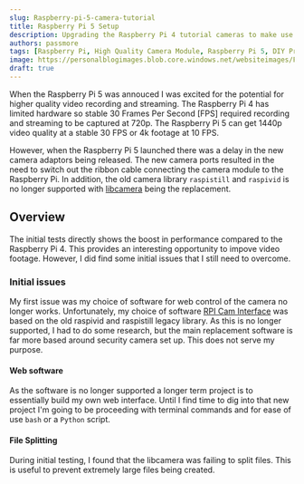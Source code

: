 ```yaml
---
slug: Raspberry-pi-5-camera-tutorial
title: Raspberry Pi 5 Setup
description: Upgrading the Raspberry Pi 4 tutorial cameras to make use of the Raspberry Pi 5 higher specs
authors: passmore
tags: [Raspberry Pi, High Quality Camera Module, Raspberry Pi 5, DIY Projects, Beginner Friendly]
image: https://personalblogimages.blob.core.windows.net/websiteimages/Falmouthallotmentspreview.webp
draft: true
---
```


When the Raspberry Pi 5 was annouced I was excited for the potential for higher quality video recording and streaming. The Raspberry Pi 4 has limited hardware so stable 30 Frames Per Second [FPS] required recording and streaming to be captured at 720p. The Raspberry Pi 5 can get 1440p video quality at a stable 30 FPS or 4k footage at 10 FPS. 

<!--truncate-->

However, when the Raspberry Pi 5 launched there was a delay in the new camera adaptors being released. The new camera ports resulted in the need to switch out the ribbon cable connecting the camera module to the Raspberry Pi. In addition, the old camera library `raspistill` and `raspivid` is no longer supported with [libcamera](https://www.raspberrypi.com/documentation/computers/camera_software.html) being the replacement. 

## Overview

The initial tests directly shows the boost in performance compared to the Raspberry Pi 4. This provides an interesting opportunity to impove video footage. However, I did find some initial issues that I still need to overcome. 

### Initial issues

My first issue was my choice of software for web control of the camera no longer works. Unfortunately, my choice of software [RPI Cam Interface]() was based on the old raspivid and raspistill legacy library. As this is no longer supported, I had to do some research, but the main replacement software is far more based around security camera set up. This does not serve my purpose. 

#### Web software

As the software is no longer supported a longer term project is to essentially build my own web interface. Until I find time to dig into that new project I'm going to be proceeding with terminal commands and for ease of use `bash` or a `Python` script. 

#### File Splitting 

During initial testing, I found that the libcamera was failing to split files. This is useful to prevent extremely large files being created. 

### 
